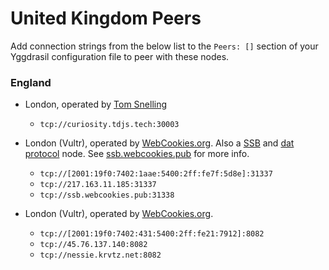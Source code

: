 # United Kingdom Peers

Add connection strings from the below list to the `Peers: []` section of your
Yggdrasil configuration file to peer with these nodes.

### England

* London, operated by [Tom Snelling](https://tdjs.tech)
  * `tcp://curiosity.tdjs.tech:30003`

* London (Vultr), operated by [WebCookies.org](https://webcookies.org).
  Also a [SSB](https://scuttlebutt.nz/) and [dat protocol](https://dat.foundation/) node.
  See [ssb.webcookies.pub](https://ssb.webcookies.pub) for more info.
  * `tcp://[2001:19f0:7402:1aae:5400:2ff:fe7f:5d8e]:31337`
  * `tcp://217.163.11.185:31337`
  * `tcp://ssb.webcookies.pub:31338`

* London (Vultr), operated by [WebCookies.org](https://webcookies.org).
  * `tcp://[2001:19f0:7402:431:5400:2ff:fe21:7912]:8082`
  * `tcp://45.76.137.140:8082`
  * `tcp://nessie.krvtz.net:8082`
